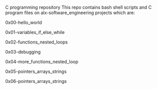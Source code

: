 C programming repository
This repo contains bash shell scripts and C program files on alx-software_engineering projects which are:

0x00-hello_world

0x01-variables_if_else_while

0x02-functions_nested_loops

0x03-debugging

0x04-more_functions_nested_loop

0x05-pointers_arrays_strings

0x06-pointers_arrays_strings
